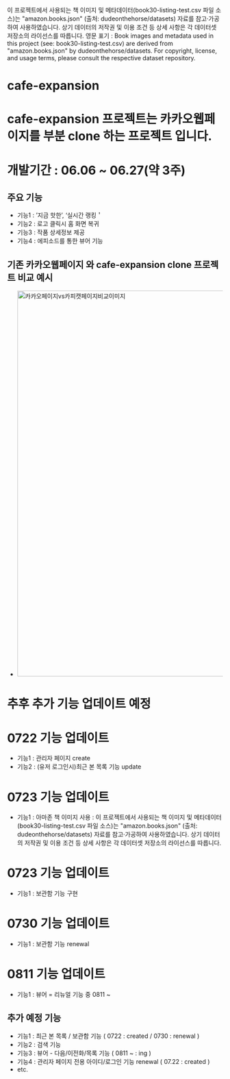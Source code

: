 이 프로젝트에서 사용되는 책 이미지 및 메타데이터(book30-listing-test.csv 파일 소스)는
"amazon.books.json"
(출처: dudeonthehorse/datasets)
자료를 참고·가공하여 사용하였습니다.
상기 데이터의 저작권 및 이용 조건 등 상세 사항은 각 데이터셋 저장소의 라이선스를 따릅니다.
영문 표기 :
Book images and metadata used in this project (see: book30-listing-test.csv) are derived from
"amazon.books.json"
by dudeonthehorse/datasets.
For copyright, license, and usage terms, please consult the respective dataset repository.

# cafe-expansion

# cafe-expansion 프로젝트는 카카오웹페이지를 부분 clone 하는 프로젝트 입니다.

# 개발기간 : 06.06 ~ 06.27(약 3주)

## 주요 기능
- 기능1 : ’지금 핫한’, ‘실시간 랭킹＇
- 기능2 : 로고 클릭시 홈 화면 복귀
- 기능3 : 작품 상세정보 제공
- 기능4 : 에피소드를 통한 뷰어 기능

## 기존 카카오웹페이지 와 cafe-expansion clone 프로젝트 비교 예시
- <img width="1722" height="901" alt="카카오페이지vs카피캣페이지비교이미지" src="https://github.com/user-attachments/assets/76d12bf8-dddc-4e6c-9785-6117e8a664f3" />

# 추후 추가 기능 업데이트 예정

# 0722 기능 업데이트
- 기능1 : 관리자 페이지 create
- 기능2 : (유저 로그인시)최근 본 목록 기능 update

# 0723 기능 업데이트
- 기능1 : 아마존 책 이미지 사용 :
  이 프로젝트에서 사용되는 책 이미지 및 메타데이터(book30-listing-test.csv 파일 소스)는
"amazon.books.json"
(출처: dudeonthehorse/datasets)
자료를 참고·가공하여 사용하였습니다.
상기 데이터의 저작권 및 이용 조건 등 상세 사항은 각 데이터셋 저장소의 라이선스를 따릅니다.

# 0723 기능 업데이트
- 기능1 : 보관함 기능 구현

# 0730 기능 업데이트
- 기능1 : 보관함 기능 renewal

# 0811 기능 업데이트
- 기능1 : 뷰어 = 리뉴얼 기능 중 0811 ~
  
## 추가 예정 기능
- 기능1 : 최근 본 목록 / 보관함 기능 ( 0722 : created / 0730 : renewal )
- 기능2 : 검색 기능
- 기능3 : 뷰어 - 다음/이전화/목록 기능 ( 0811 ~ : ing )
- 기능4 : 관리자 페이지 전용 아이디/로그인 기능 renewal ( 07.22 : created )
- etc.
